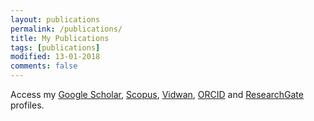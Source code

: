 ```yaml
---
layout: publications
permalink: /publications/
title: My Publications
tags: [publications]
modified: 13-01-2018
comments: false
---
```


Access my <a href="https://scholar.google.co.in/citations?user=SwrZkasAAAAJ&hl=en" target="_blank">Google Scholar</a>, <a href = "https://www.scopus.com/authid/detail.uri?authorId=57170065400" target="_blank">Scopus</a>, <a href = #>Vidwan</a>, <a href = #>ORCID</a> and <a href="https://www.researchgate.net/profile/Ashutosh_Satapathy3" target="_blank">ResearchGate</a> profiles.
